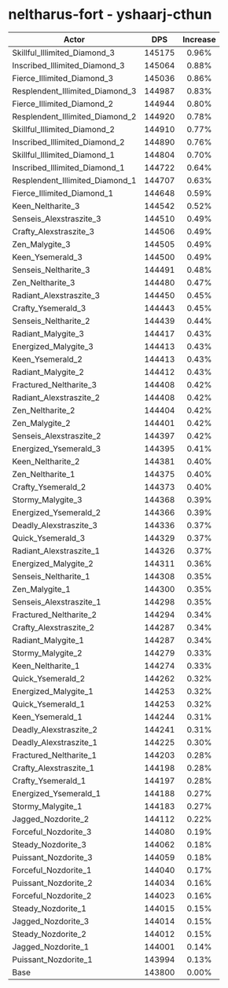 # neltharus-fort - yshaarj-cthun
| Actor | DPS | Increase |
|---|:---:|:---:|
|Skillful_Illimited_Diamond_3|145175|0.96%|
|Inscribed_Illimited_Diamond_3|145064|0.88%|
|Fierce_Illimited_Diamond_3|145036|0.86%|
|Resplendent_Illimited_Diamond_3|144987|0.83%|
|Fierce_Illimited_Diamond_2|144944|0.80%|
|Resplendent_Illimited_Diamond_2|144920|0.78%|
|Skillful_Illimited_Diamond_2|144910|0.77%|
|Inscribed_Illimited_Diamond_2|144890|0.76%|
|Skillful_Illimited_Diamond_1|144804|0.70%|
|Inscribed_Illimited_Diamond_1|144722|0.64%|
|Resplendent_Illimited_Diamond_1|144707|0.63%|
|Fierce_Illimited_Diamond_1|144648|0.59%|
|Keen_Neltharite_3|144542|0.52%|
|Senseis_Alexstraszite_3|144510|0.49%|
|Crafty_Alexstraszite_3|144506|0.49%|
|Zen_Malygite_3|144505|0.49%|
|Keen_Ysemerald_3|144500|0.49%|
|Senseis_Neltharite_3|144491|0.48%|
|Zen_Neltharite_3|144480|0.47%|
|Radiant_Alexstraszite_3|144450|0.45%|
|Crafty_Ysemerald_3|144443|0.45%|
|Senseis_Neltharite_2|144439|0.44%|
|Radiant_Malygite_3|144417|0.43%|
|Energized_Malygite_3|144413|0.43%|
|Keen_Ysemerald_2|144413|0.43%|
|Radiant_Malygite_2|144412|0.43%|
|Fractured_Neltharite_3|144408|0.42%|
|Radiant_Alexstraszite_2|144408|0.42%|
|Zen_Neltharite_2|144404|0.42%|
|Zen_Malygite_2|144401|0.42%|
|Senseis_Alexstraszite_2|144397|0.42%|
|Energized_Ysemerald_3|144395|0.41%|
|Keen_Neltharite_2|144381|0.40%|
|Zen_Neltharite_1|144375|0.40%|
|Crafty_Ysemerald_2|144373|0.40%|
|Stormy_Malygite_3|144368|0.39%|
|Energized_Ysemerald_2|144366|0.39%|
|Deadly_Alexstraszite_3|144336|0.37%|
|Quick_Ysemerald_3|144329|0.37%|
|Radiant_Alexstraszite_1|144326|0.37%|
|Energized_Malygite_2|144311|0.36%|
|Senseis_Neltharite_1|144308|0.35%|
|Zen_Malygite_1|144300|0.35%|
|Senseis_Alexstraszite_1|144298|0.35%|
|Fractured_Neltharite_2|144294|0.34%|
|Crafty_Alexstraszite_2|144287|0.34%|
|Radiant_Malygite_1|144287|0.34%|
|Stormy_Malygite_2|144279|0.33%|
|Keen_Neltharite_1|144274|0.33%|
|Quick_Ysemerald_2|144262|0.32%|
|Energized_Malygite_1|144253|0.32%|
|Quick_Ysemerald_1|144253|0.32%|
|Keen_Ysemerald_1|144244|0.31%|
|Deadly_Alexstraszite_2|144241|0.31%|
|Deadly_Alexstraszite_1|144225|0.30%|
|Fractured_Neltharite_1|144203|0.28%|
|Crafty_Alexstraszite_1|144198|0.28%|
|Crafty_Ysemerald_1|144197|0.28%|
|Energized_Ysemerald_1|144188|0.27%|
|Stormy_Malygite_1|144183|0.27%|
|Jagged_Nozdorite_2|144112|0.22%|
|Forceful_Nozdorite_3|144080|0.19%|
|Steady_Nozdorite_3|144062|0.18%|
|Puissant_Nozdorite_3|144059|0.18%|
|Forceful_Nozdorite_1|144040|0.17%|
|Puissant_Nozdorite_2|144034|0.16%|
|Forceful_Nozdorite_2|144023|0.16%|
|Steady_Nozdorite_1|144015|0.15%|
|Jagged_Nozdorite_3|144014|0.15%|
|Steady_Nozdorite_2|144012|0.15%|
|Jagged_Nozdorite_1|144001|0.14%|
|Puissant_Nozdorite_1|143994|0.13%|
|Base|143800|0.00%|
